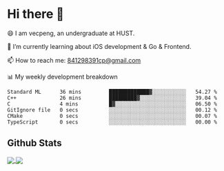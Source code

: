 
# Hi there 👋
😄 I am vecpeng, an undergraduate at HUST.

🌱 I’m currently learning about iOS development & Go & Frontend.

📫 How to reach me: 841298391cp@gmail.com

📊 My weekly development breakdown
<!--START_SECTION:waka-->

```text
Standard ML      36 mins         █████████████▓░░░░░░░░░░░   54.27 %
C++              26 mins         █████████▓░░░░░░░░░░░░░░░   39.04 %
C                4 mins          █▓░░░░░░░░░░░░░░░░░░░░░░░   06.50 %
GitIgnore file   0 secs          ░░░░░░░░░░░░░░░░░░░░░░░░░   00.12 %
CMake            0 secs          ░░░░░░░░░░░░░░░░░░░░░░░░░   00.07 %
TypeScript       0 secs          ░░░░░░░░░░░░░░░░░░░░░░░░░   00.00 %
```

<!--END_SECTION:waka-->

## Github Stats
<a href="https://github.com/anuraghazra/github-readme-stats">
  <img align="center" src="https://github-readme-stats.vercel.app/api?username=vecpeng&count_private=true&hide=stars" />
</a>
<a href="https://github.com/anuraghazra/convoychat">
  <img align="center" src="https://github-readme-stats.vercel.app/api/top-langs/?username=vecpeng&layout=compact" />
</a>
